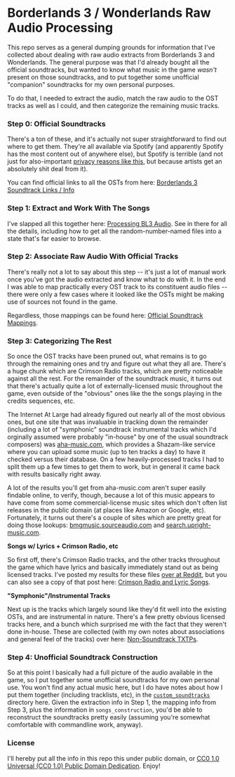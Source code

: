 Borderlands 3 / Wonderlands Raw Audio Processing
================================================

This repo serves as a general dumping grounds for information that I've
collected about dealing with raw audio extracts from Borderlands 3 and
Wonderlands.  The general purpose was that I'd already bought all the official
soundtracks, but wanted to know what music in the game *wasn't* present
on those soundtracks, and to put together some unofficial "companion"
soundtracks for my own personal purposes.

To do that, I needed to extract the audio, match the raw audio to the OST
tracks as well as I could, and then categorize the remaining music tracks.

### Step 0: Official Soundtracks

There's a ton of these, and it's actually not super straightforward
to find out where to get them.  They're all available via Spotify (and
apparently Spotify has the most content out of anywhere else), but
Spotify is terrible (and not just for also-important
[privacy reasons like this](https://www.wired.com/story/spotify-tracking-how-to-stop-it/amp),
but because artists get an absolutely shit deal from it).

You can find official links to all the OSTs from here:
[Borderlands 3 Soundtrack Links / Info](soundtrack_sources.md)

### Step 1: Extract and Work With The Songs

I've slapped all this together here: [Processing BL3 Audio](processing_bl3_audio.md).
See in there for all the details, including how to get all the random-number-named
files into a state that's far easier to browse.

### Step 2: Associate Raw Audio With Official Tracks

There's really not a lot to say about this step -- it's just a lot of
manual work once you've got the audio extracted and know what to do
with it.  In the end I was able to map practically every OST track to
its constituent audio files -- there were only a few cases where it
looked like the OSTs might be making use of sources not found in the
game.

Regardless, those mappings can be found here: [Official Soundtrack Mappings](official_st_mapping.txt).

### Step 3: Categorizing The Rest

So once the OST tracks have been pruned out, what remains is to go
through the remaining ones and try and figure out what they all are.
There's a huge chunk which are Crimson Radio tracks, which are pretty
noticeable against all the rest.  For the remainder of the soundtrack
music, it turns out that there's actually quite a lot of
externally-licensed music throughout the game, even outside of the
"obvious" ones like the the songs playing in the credits sequences, etc.

The Internet At Large had already figured out nearly all of the most
obvious ones, but one site that was invaluable in tracking down the
remainder (including a lot of "symphonic" soundtrack instrumental tracks
which I'd orginally assumed were probably "in-house" by one of the usual
soundtrack composers) was [aha-music.com](https://www.aha-music.com/identify-songs-music-recognition-online),
which provides a Shazam-like service where you can upload some music (up
to ten tracks a day) to have it checked versus their database.  On a
few heavily-processed tracks I had to split them up a few times to get
them to work, but in general it came back with results basically right
away.

A lot of the results you'll get from aha-music.com aren't super easily
findable online, to verify, though, because a lot of this music appears
to have come from some commercial-license music sites which don't often
list releases in the public domain (at places like Amazon or Google, etc).
Fortunately, it turns out there's a couple of sites which are pretty
great for doing those lookups: [bmgmusic.sourceaudio.com](https://bmgmusic.sourceaudio.com/#!home)
and [search.upright-music.com](https://search.upright-music.com/).

**Songs w/ Lyrics + Crimson Radio, etc**

So first off, there's Crimson Radio tracks, and the other tracks throughout
the game which have lyrics and basically immediately stand out as being
licensed tracks.  I've posted my results for these files
[over at Reddit](https://www.reddit.com/r/borderlands3/comments/ospmu0/bl3_nonsoundtrackd_real_song_index_crimson_radio/),
but you can also see a copy of that post here: [Crimson Radio and Lyric Songs](crimson_radio_and_lyric_songs.md).

**"Symphonic"/Instrumental Tracks**

Next up is the tracks which largely sound like they'd fit well into the
existing OSTs, and are instrumental in nature.  There's a few pretty
obvious licensed tracks here, and a bunch which surprised me with the
fact that they weren't done in-house.  These are collected (with my own
notes about associations and general feel of the tracks) over here:
[Non-Soundtrack TXTPs](non_soundtrack_txtps.txt).

### Step 4: Unofficial Soundtrack Construction

So at this point I basically had a full picture of the audio available
in the game, so I put together some unofficial soundtracks for my own
personal use.  You won't find any actual music here, but I do have notes
about how I put them together (including tracklists, etc), in the
[`custom_soundtracks`](custom_soundtracks) directory here.  Given the
extraction info in Step 1, the mapping info from Step 3, plus the
information in `songs_construction`, you'd be able to reconstruct the
soundtracks pretty easily (assuming you're somewhat comfortable with
commandline work, anyway).

### License

I'll hereby put all the info in this repo this under public domain, or
[CC0 1.0 Universal (CC0 1.0) Public Domain Dedication](https://creativecommons.org/publicdomain/zero/1.0/).
Enjoy!

